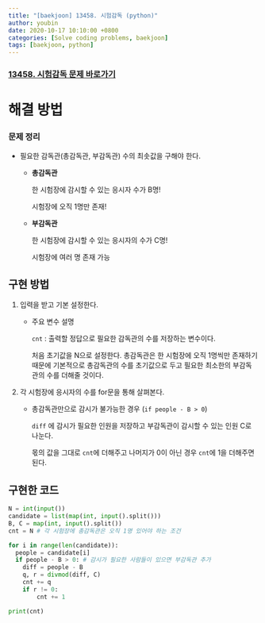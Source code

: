 ```yaml
---
title: "[baekjoon] 13458. 시험감독 (python)"
author: youbin
date: 2020-10-17 10:10:00 +0800 
categories: [Solve coding problems, baekjoon]
tags: [baekjoon, python]
---
```


### [13458. 시험감독 문제 바로가기](https://www.acmicpc.net/problem/13458)

# 해결 방법

### 문제 정리

- 필요한 감독관(총감독관, 부감독관) 수의 최솟값을 구해야 한다.

  - **총감독관**

    한 시험장에 감시할 수 있는 응시자 수가 B명!

    시험장에 오직 1명만 존재!

  - **부감독관**

    한 시험장에 감시할 수 있는 응시자의 수가 C명!

    시험장에 여러 명 존재 가능



## 구현 방법

1. 입력을 받고 기본 설정한다.

   - 주요 변수 설명

     `cnt` : 출력할 정답으로 필요한 감독관의 수를 저장하는 변수이다.

     처음 초기값을 N으로 설정한다. 총감독관은 한 시험장에 오직 1명씩만 존재하기 때문에 기본적으로 총감독관의 수를 초기값으로 두고 필요한 최소한의 부감독관의 수를 더해줄 것이다.

2. 각 시험장에 응시자의 수를 for문을 통해 살펴본다.

   - 총감독관만으로 감시가 불가능한 경우 (`if people - B > 0`)

     `diff` 에 감시가 필요한 인원을 저장하고 부감독관이 감시할 수 있는 인원 C로 나눈다.

     몫의 값을 그대로 `cnt`에 더해주고 나머지가 0이 아닌 경우 `cnt`에 1을 더해주면 된다.



## 구현한 코드

```python
N = int(input())
candidate = list(map(int, input().split()))
B, C = map(int, input().split())
cnt = N # 각 시험장에 총감독관은 오직 1명 있어야 하는 조건

for i in range(len(candidate)):
  people = candidate[i]
  if people - B > 0: # 감시가 필요한 사람들이 있으면 부감독관 추가
    diff = people - B
    q, r = divmod(diff, C)
    cnt += q
    if r != 0:
        cnt += 1

print(cnt)
```

